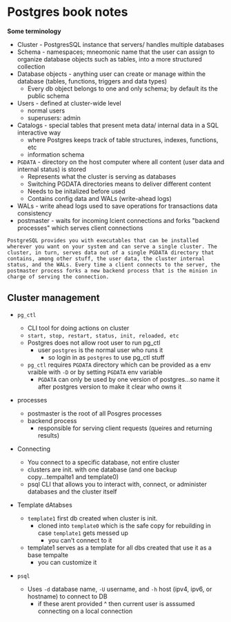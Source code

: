 # Postgres book notes

**Some terminology**

* Cluster - PostgresSQL instance that servers/ handles multiple databases
* Schema - namespaces; mneomonic name that the user can assign to organize database objects such as tables, into a more structured collection
* Database objects - anything user can create or manage within the database (tables, functions, triggers and data types)
  * Every db object belongs to one and only schema; by default its the public schema
* Users - defined at cluster-wide level
  * normal users
  * superusers: admin
* Catalogs - special tables that present meta data/ internal data in a SQL interactive way
  * where Postgres keeps track of table structures, indexes, functions, etc
  * information schema
* `PGDATA` - directory on the host computer where all content (user data and internal status) is stored
  * Represents  what the cluster is serving as databases
  * Switching PGDATA directories means to deliver different content
  * Needs to be initalized before used
  * Contains config data and WALs (write-ahead logs)
* WALs - write ahead logs used to save operations for transactions data consistency
* postmaster - waits for incoming lcient connections and forks "backend processes" which serves client connections

```
PostgreSQL provides you with executables that can be installed wherever you want on your system and can serve a single cluster. The cluster, in turn, serves data out of a single PGDATA directory that contains, among other stuff, the user data, the cluster internal status, and the WALs. Every time a client connects to the server, the postmaster process forks a new backend process that is the minion in charge of serving the connection.
```

## Cluster management ##

* `pg_ctl`
  * CLI tool for doing actions on cluster
  * `start, stop, restart, status, init, reloaded, etc`
  * Postgres does not allow root user to run pg_ctl
    * user `postgres` is the normal user who runs it
      * so login in as `postgres` to use pg_ctl stuff
  * `pg_ctl` requires `PGDATA` directory which can be provided as a env vraible with `-D` or by setting `PGDATA` env variable
    * `PGDATA` can only be used by one version of postgres...so name it after postgres version to make it clear who owns it

* processes
  * postmaster is the root of all Posgres processes
  * backend process
    * responsible for serving client requests (queires and returning results)

* Connecting
  * You connect to a specific database, not entire cluster
  * clusters are init. with one database (and one backup copy...tempalte1 and template0)
  * psql CLI that allows you to interact with, connect, or administer databases and the cluster itself

* Template dAtabses
  * `template1` first db created when cluster is init.
    * cloned into `template0` which is the safe copy for rebuilding in case `template1` gets messed up
      * you can't connect to it
  * template1 serves as a template for all dbs created that use it as a base tempalte
    * you can customize it

* `psql`
  * Uses `-d` database name, `-U` username, and `-h` host (ipv4, ipv6, or hostname) to connect to DB
    * if these arent provided ^ then current user is asssumed connecting on a local connection
